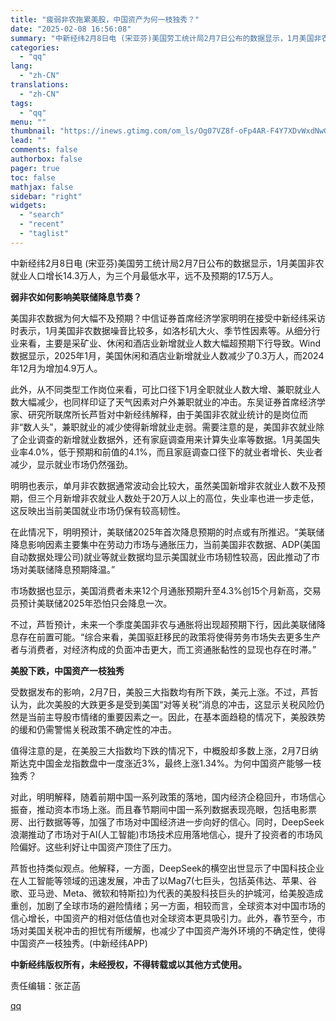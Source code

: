 ```yaml
---
title: "疲弱非农拖累美股，中国资产为何一枝独秀？"
date: "2025-02-08 16:56:08"
summary: "中新经纬2月8日电 (宋亚芬)美国劳工统计局2月7日公布的数据显示，1月美国非农就业人口增长14..."
categories:
  - "qq"
lang:
  - "zh-CN"
translations:
  - "zh-CN"
tags:
  - "qq"
menu: ""
thumbnail: "https://inews.gtimg.com/om_ls/Og07VZ8f-oFp4AR-F4Y7XDvWxdNwGIhidc8YA3k9YaK9AAA_640360/0"
lead: ""
comments: false
authorbox: false
pager: true
toc: false
mathjax: false
sidebar: "right"
widgets:
  - "search"
  - "recent"
  - "taglist"
---
```


中新经纬2月8日电 (宋亚芬)美国劳工统计局2月7日公布的数据显示，1月美国非农就业人口增长14.3万人，为三个月最低水平，远不及预期的17.5万人。

**弱非农如何影响美联储降息节奏？**

美国非农数据为何大幅不及预期？中信证券首席经济学家明明在接受中新经纬采访时表示，1月美国非农数据噪音比较多，如洛杉矶大火、季节性因素等。从细分行业来看，主要是采矿业、休闲和酒店业新增就业人数大幅超预期下行导致。Wind数据显示，2025年1月，美国休闲和酒店业新增就业人数减少了0.3万人，而2024年12月为增加4.9万人。

此外，从不同类型工作岗位来看，可比口径下1月全职就业人数大增、兼职就业人数大幅减少，也同样印证了天气因素对户外兼职就业的冲击。东吴证券首席经济学家、研究所联席所长芦哲对中新经纬解释，由于美国非农就业统计的是岗位而非“数人头”，兼职就业的减少使得新增就业走弱。需要注意的是，美国非农就业除了企业调查的新增就业数据外，还有家庭调查用来计算失业率等数据。1月美国失业率4.0%，低于预期和前值的4.1%，而且家庭调查口径下的就业者增长、失业者减少，显示就业市场仍然强劲。

明明也表示，单月非农数据通常波动会比较大，虽然美国新增非农就业人数不及预期，但三个月新增非农就业人数处于20万人以上的高位，失业率也进一步走低，这反映出当前美国就业市场仍保有较高韧性。

在此情况下，明明预计，美联储2025年首次降息预期的时点或有所推迟。“美联储降息影响因素主要集中在劳动力市场与通胀压力，当前美国非农数据、ADP(美国自动数据处理公司)就业等就业数据均显示美国就业市场韧性较高，因此推动了市场对美联储降息预期降温。”

市场数据也显示，美国消费者未来12个月通胀预期升至4.3%创15个月新高，交易员预计美联储2025年恐怕只会降息一次。

不过，芦哲预计，未来一个季度美国非农与通胀将出现超预期下行，因此美联储降息存在前置可能。“综合来看，美国驱赶移民的政策将使得劳务市场失去更多生产者与消费者，对经济构成的负面冲击更大，而工资通胀黏性的显现也存在时滞。”

**美股下跌，中国资产一枝独秀**

受数据发布的影响，2月7日，美股三大指数均有所下跌，美元上涨。不过，芦哲认为，此次美股的大跌更多是受到美国“对等关税”消息的冲击，这显示关税风险仍然是当前主导股市情绪的重要因素之一。因此，在基本面趋稳的情况下，美股跌势的缓和仍需警惕关税政策不确定性的冲击。

值得注意的是，在美股三大指数均下跌的情况下，中概股却多数上涨，2月7日纳斯达克中国金龙指数盘中一度涨近3%，最终上涨1.34%。为何中国资产能够一枝独秀？

对此，明明解释，随着前期中国一系列政策的落地，国内经济企稳回升，市场信心振奋，推动资本市场上涨。而且春节期间中国一系列数据表现亮眼，包括电影票房、出行数据等等，加强了市场对中国经济进一步向好的信心。同时，DeepSeek浪潮推动了市场对于AI(人工智能)市场技术应用落地信心，提升了投资者的市场风险偏好。这些利好让中国资产顶住了压力。

芦哲也持类似观点。他解释，一方面，DeepSeek的横空出世显示了中国科技企业在人工智能等领域的迅速发展，冲击了以Mag7(七巨头，包括英伟达、苹果、谷歌、亚马逊、Meta、微软和特斯拉)为代表的美股科技巨头的护城河，给美股造成重创，加剧了全球市场的避险情绪；另一方面，相较而言，全球资本对中国市场的信心增长，中国资产的相对低估值也对全球资本更具吸引力。此外，春节至今，市场对美国关税冲击的担忧有所缓解，也减少了中国资产海外环境的不确定性，使得中国资产一枝独秀。(中新经纬APP)

**中新经纬版权所有，未经授权，不得转载或以其他方式使用。**

责任编辑：张芷菡

[qq](https://new.qq.com/rain/a/20250208A0611600)
